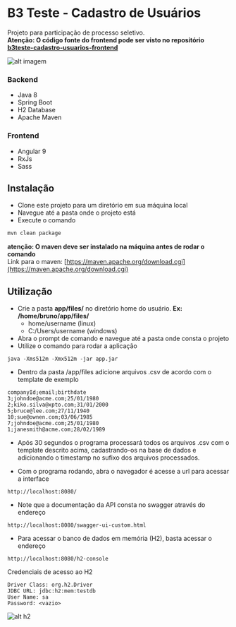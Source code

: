 # B3 Teste - Cadastro de Usuários
Projeto para participação de processo seletivo.  
**Atenção: O código fonte do frontend pode ser visto no repositório [b3teste-cadastro-usuarios-frontend](https://github.com/brunocarneiro312/b3teste-cadastro-usuarios-frontend)**

![alt imagem](https://i.ibb.co/s6QMqBs/ss1.png)

### Backend
- Java 8
- Spring Boot
- H2 Database
- Apache Maven

### Frontend
- Angular 9
- RxJs
- Sass

## Instalação

- Clone este projeto para um diretório em sua máquina local
- Navegue até a pasta onde o projeto está
- Execute o comando 

```bash
mvn clean package
```
**atenção: O maven deve ser instalado na máquina antes de rodar o comando**  
Link para o maven: [https://maven.apache.org/download.cgi](https://maven.apache.org/download.cgi)

## Utilização

- Crie a pasta **app/files/** no diretório home do usuário. **Ex: /home/bruno/app/files/**
  - home/username (linux)
  - C:/Users/username (windows)
- Abra o prompt de comando e navegue até a pasta onde consta o projeto
- Utilize o comando para rodar a aplicação

```
java -Xms512m -Xmx512m -jar app.jar
```
- Dentro da pasta /app/files adicione arquivos .csv de acordo com o template de exemplo

```
companyId;email;birthdate
3;johndoe@acme.com;25/01/1980
2;kiko.silva@xpto.com;31/01/2000
5;bruce@lee.com;27/11/1940
10;sue@ownen.com;03/06/1985
7;johndoe@acme.com;25/01/1980
1;janesmith@acme.com;28/02/1989
```
- Após 30 segundos o programa processará todos os arquivos .csv com o template descrito acima, cadastrando-os na base de dados e adicionando o timestamp no sufixo dos arquivos processados.

- Com o programa rodando, abra o navegador é acesse a url para acessar a interface
```
http://localhost:8080/
```

- Note que a documentação da API consta no swagger através do endereço
```
http://localhost:8080/swagger-ui-custom.html
```

- Para acessar o banco de dados em memória (H2), basta acessar o endereço

```
http://localhost:8080/h2-console
```

Credenciais de acesso ao H2
```
Driver Class: org.h2.Driver
JDBC URL: jdbc:h2:mem:testdb
User Name: sa
Password: <vazio>
```

![alt h2](https://i.ibb.co/nDYWkF5/s2.png)
